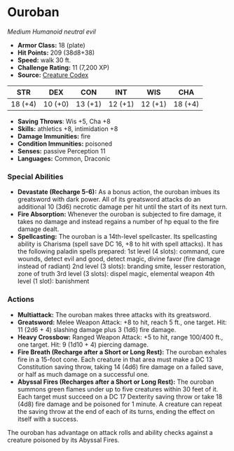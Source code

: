 # Ouroban

*Medium* *Humanoid* *neutral evil*

- **Armor Class:** 18 (plate)
- **Hit Points:** 209 (38d8+38)
- **Speed:** walk 30 ft.
- **Challenge Rating:** 11 (7,200 XP)
- **Source:** [Creature Codex](https://koboldpress.com/kpstore/product/creature-codex-for-5th-edition-dnd/)

| STR | DEX | CON | INT | WIS | CHA |
| --- | --- | --- | --- | --- | --- |
| 18 (+4) | 10 (+0) | 13 (+1) | 12 (+1) | 12 (+1) | 18 (+4) |

- **Saving Throws**: Wis +5, Cha +8
- **Skills:** athletics +8, intimidation +8
- **Damage Immunities:** fire
- **Condition Immunities:** poisoned
- **Senses:** passive Perception 11
- **Languages:** Common, Draconic
### Special Abilities
- **Devastate (Recharge 5-6):** As a bonus action, the ouroban imbues its greatsword with dark power. All of its greatsword attacks do an additional 10 (3d6) necrotic damage per hit until the start of its next turn.
- **Fire Absorption:** Whenever the ouroban is subjected to fire damage, it takes no damage and instead regains a number of hp equal to the fire damage dealt.
- **Spellcasting:** The ouroban is a 14th-level spellcaster. Its spellcasting ability is Charisma (spell save DC 16, +8 to hit with spell attacks). It has the following paladin spells prepared: 1st level (4 slots): command, cure wounds, detect evil and good, detect magic, divine favor (fire damage instead of radiant) 2nd level (3 slots): branding smite, lesser restoration, zone of truth 3rd level (3 slots): dispel magic, elemental weapon 4th level (1 slot): banishment
### Actions
- **Multiattack:** The ouroban makes three attacks with its greatsword.
- **Greatsword:** Melee Weapon Attack: +8 to hit, reach 5 ft., one target. Hit: 11 (2d6 + 4) slashing damage plus 3 (1d6) fire damage.
- **Heavy Crossbow:** Ranged Weapon Attack: +5 to hit, range 100/400 ft., one target. Hit: 9 (1d10 + 4) piercing damage.
- **Fire Breath (Recharge after a Short or Long Rest):** The ouroban exhales fire in a 15-foot cone. Each creature in that area must make a DC 13 Constitution saving throw, taking 14 (4d6) fire damage on a failed save, or half as much damage on a successful one.
- **Abyssal Fires (Recharges after a Short or Long Rest):** The ouroban summons green flames under up to five creatures within 30 feet of it. Each target must succeed on a DC 17 Dexterity saving throw or take 18 (4d8) fire damage and be poisoned for 1 minute. A creature can repeat the saving throw at the end of each of its turns, ending the effect on itself with a success.

The ouroban has advantage on attack rolls and ability checks against a creature poisoned by its Abyssal Fires.
